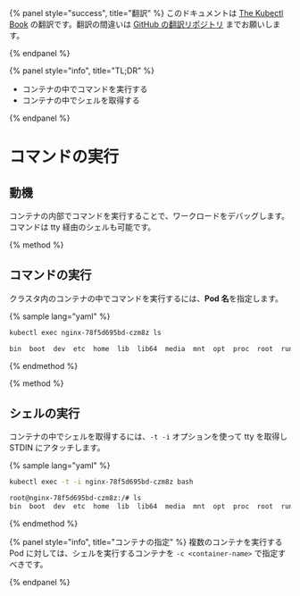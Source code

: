 {% panel style="success", title="翻訳" %}
このドキュメントは [The Kubectl Book](https://kubectl.docs.kubernetes.io/) の翻訳です。翻訳の間違いは [GitHub の翻訳リポジトリ](https://github.com/FujiHaruka/kubectl-book-ja/issues) までお願いします。

{% endpanel %}

{% panel style="info", title="TL;DR" %}

- コンテナの中でコマンドを実行する
- コンテナの中でシェルを取得する

{% endpanel %}

# コマンドの実行

## 動機

コンテナの内部でコマンドを実行することで、ワークロードをデバッグします。コマンドは tty 経由のシェルも可能です。

{% method %}

## コマンドの実行

クラスタ内のコンテナの中でコマンドを実行するには、**Pod 名**を指定します。

{% sample lang="yaml" %}

```bash
kubectl exec nginx-78f5d695bd-czm8z ls
```

```bash
bin  boot  dev	etc  home  lib	lib64  media  mnt  opt	proc  root  run  sbin  srv  sys  tmp  usr  var
```

{% endmethod %}

{% method %}

## シェルの実行

コンテナの中でシェルを取得するには、`-t -i` オプションを使って tty を取得し STDIN にアタッチします。

{% sample lang="yaml" %}

```bash
kubectl exec -t -i nginx-78f5d695bd-czm8z bash
```

```bash
root@nginx-78f5d695bd-czm8z:/# ls
bin  boot  dev	etc  home  lib	lib64  media  mnt  opt	proc  root  run  sbin  srv  sys  tmp  usr  var
```

{% endmethod %}

{% panel style="info", title="コンテナの指定" %}
複数のコンテナを実行する Pod に対しては、シェルを実行するコンテナを `-c <container-name>` で指定すべきです。

{% endpanel %}
